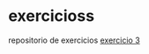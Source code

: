 # exercicioss
 repositorio de exercicios 
 <a href="file:///C:/Users/pcgam/Desktop/projetos/exercicioss/exercicio%2022/fundo03.html"> exercicio 3 </a>
